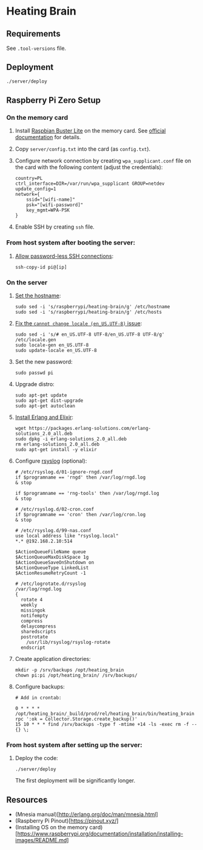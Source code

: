 # Heating Brain

## Requirements

See `.tool-versions` file.

## Deployment

```bash
./server/deploy
```

## Raspberry Pi Zero Setup

### On the memory card

1. Install [Raspbian Buster Lite](https://www.raspberrypi.org/downloads/raspbian/) on the memory card. See [official documentation](https://www.raspberrypi.org/documentation/installation/installing-images/README.md) for details.
1. Copy `server/config.txt` into the card (as `config.txt`).
1. Configure network connection by creating `wpa_supplicant.conf` file on the card with the following content (adjust the credentials):

    ```
    country=PL
    ctrl_interface=DIR=/var/run/wpa_supplicant GROUP=netdev
    update_config=1
    network={
        ssid="[wifi-name]"
        psk="[wifi-password]"
        key_mgmt=WPA-PSK
    }
    ```
1. Enable SSH by creating `ssh` file.

### From host system after booting the server:

1. [Allow password-less SSH connections](https://www.raspberrypi.org/documentation/remote-access/ssh/passwordless.md):

    ```
    ssh-copy-id pi@[ip]
    ```

### On the server

1. [Set the hostname](https://thepihut.com/blogs/raspberry-pi-tutorials/19668676-renaming-your-raspberry-pi-the-hostname):

    ```
    sudo sed -i 's/raspberrypi/heating-brain/g' /etc/hostname
    sudo sed -i 's/raspberrypi/heating-brain/g' /etc/hosts
    ```

1. [Fix the `cannot change locale (en_US.UTF-8)` issue](https://www.jaredwolff.com/raspberry-pi-setting-your-locale/):

    ```
    sudo sed -i 's/# en_US.UTF-8 UTF-8/en_US.UTF-8 UTF-8/g' /etc/locale.gen
    sudo locale-gen en_US.UTF-8
    sudo update-locale en_US.UTF-8
    ```

1. Set the new password:

    ```
    sudo passwd pi
    ```

1. Upgrade distro:

    ```
    sudo apt-get update
    sudo apt-get dist-upgrade
    sudo apt-get autoclean
    ```

1. [Install Erlang and Elixir](https://www.erlang-solutions.com/blog/installing-elixir-on-a-raspberry-pi-the-easy-way.html):

    ```
    wget https://packages.erlang-solutions.com/erlang-solutions_2.0_all.deb
    sudo dpkg -i erlang-solutions_2.0_all.deb
    rm erlang-solutions_2.0_all.deb
    sudo apt-get install -y elixir
    ```

1. Configure [rsyslog](https://www.rsyslog.com/doc/master/tutorials/reliable_forwarding.html) (optional):

    ```
    # /etc/rsyslog.d/01-ignore-rngd.conf
    if $programname == 'rngd' then /var/log/rngd.log
    & stop

    if $programname == 'rng-tools' then /var/log/rngd.log
    & stop

    # /etc/rsyslog.d/02-cron.conf
    if $programname == 'cron' then /var/log/cron.log
    & stop

    # /etc/rsyslog.d/99-nas.conf
    use local address like "rsyslog.local"
    *.* @192.168.2.10:514

    $ActionQueueFileName queue
    $ActionQueueMaxDiskSpace 1g
    $ActionQueueSaveOnShutdown on
    $ActionQueueType LinkedList
    $ActionResumeRetryCount -1

    # /etc/logrotate.d/rsyslog
    /var/log/rngd.log
    {
      rotate 4
      weekly
      missingok
      notifempty
      compress
      delaycompress
      sharedscripts
      postrotate
        /usr/lib/rsyslog/rsyslog-rotate
      endscript
    ```

1. Create application directories:

    ```
    mkdir -p /srv/backups /opt/heating_brain
    chown pi:pi /opt/heating_brain/ /srv/backups/
    ```

1. Configure backups:

    ```
    # Add in crontab:

    0 * * * * /opt/heating_brain/_build/prod/rel/heating_brain/bin/heating_brain rpc ':ok = Collector.Storage.create_backup()'
    15 10 * * * find /srv/backups -type f -mtime +14 -ls -exec rm -f -- {} \;
    ```

### From host system after setting up the server:

1. Deploy the code:

    ```
    ./server/deploy
    ```

    The first deployment will be significantly longer.

## Resources

* (Mnesia manual)[http://erlang.org/doc/man/mnesia.html]
* (Raspberry Pi Pinout)[https://pinout.xyz/]
* (Installing OS on the memory card)[https://www.raspberrypi.org/documentation/installation/installing-images/README.md]
